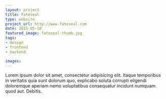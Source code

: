 ```yaml
---
layout: project
title: Fateseal
type: website
project_url: http://www.fateseal.com
date: 2015-05-18
featured_image: fateseal-thumb.jpg
tags:
- design
- frontend
- backend

images:
---
```


Lorem ipsum dolor sit amet, consectetur adipisicing elit. Itaque temporibus in veritatis quia sunt dolorum quo, explicabo soluta corrupti eligendi doloremque aperiam nemo voluptatibus consequatur incidunt numquam quod aut. Debitis.
